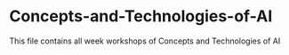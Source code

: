 # Concepts-and-Technologies-of-AI
This file contains all week workshops of Concepts and Technologies of AI
